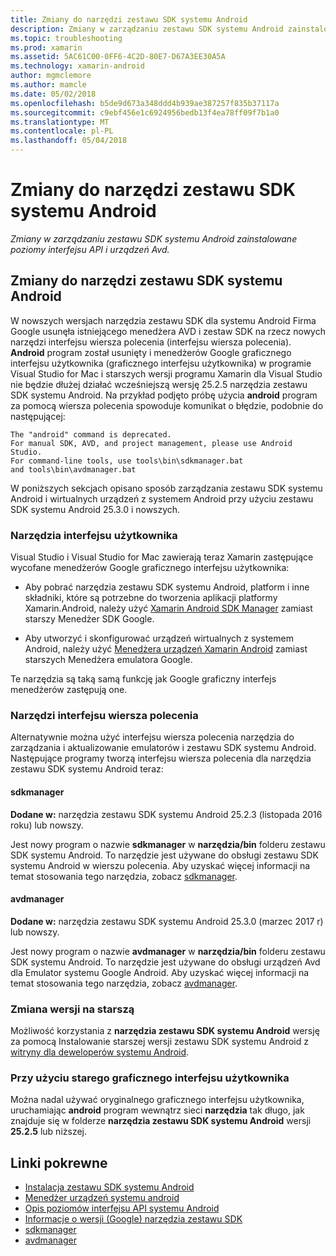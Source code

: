 ```yaml
---
title: Zmiany do narzędzi zestawu SDK systemu Android
description: Zmiany w zarządzaniu zestawu SDK systemu Android zainstalowane poziomy interfejsu API i urządzeń Avd.
ms.topic: troubleshooting
ms.prod: xamarin
ms.assetid: 5AC61C00-0FF6-4C2D-80E7-D67A3EE30A5A
ms.technology: xamarin-android
author: mgmclemore
ms.author: mamcle
ms.date: 05/02/2018
ms.openlocfilehash: b5de9d673a348ddd4b939ae387257f835b37117a
ms.sourcegitcommit: c9ebf456e1c6924956bedb13f4ea78ff09f7b1a0
ms.translationtype: MT
ms.contentlocale: pl-PL
ms.lasthandoff: 05/04/2018
---
```

# <a name="changes-to-the-android-sdk-tooling"></a>Zmiany do narzędzi zestawu SDK systemu Android

_Zmiany w zarządzaniu zestawu SDK systemu Android zainstalowane poziomy interfejsu API i urządzeń Avd._

## <a name="changes-to-android-sdk-tooling"></a>Zmiany do narzędzi zestawu SDK systemu Android

W nowszych wersjach narzędzia zestawu SDK dla systemu Android Firma Google usunęła istniejącego menedżera AVD i zestaw SDK na rzecz nowych narzędzi interfejsu wiersza polecenia (interfejsu wiersza polecenia). **Android** program został usunięty i menedżerów Google graficznego interfejsu użytkownika (graficznego interfejsu użytkownika) w programie Visual Studio for Mac i starszych wersji programu Xamarin dla Visual Studio nie będzie dłużej działać wcześniejszą wersję 25.2.5 narzędzia zestawu SDK systemu Android. Na przykład podjęto próbę użycia **android** program za pomocą wiersza polecenia spowoduje komunikat o błędzie, podobnie do następującej:

```shell
The "android" command is deprecated.
For manual SDK, AVD, and project management, please use Android Studio.
For command-line tools, use tools\bin\sdkmanager.bat
and tools\bin\avdmanager.bat
```

W poniższych sekcjach opisano sposób zarządzania zestawu SDK systemu Android i wirtualnych urządzeń z systemem Android przy użyciu zestawu SDK systemu Android 25.3.0 i nowszych.

### <a name="ui-tools"></a>Narzędzia interfejsu użytkownika

Visual Studio i Visual Studio for Mac zawierają teraz Xamarin zastępujące wycofane menedżerów Google graficznego interfejsu użytkownika:

-   Aby pobrać narzędzia zestawu SDK systemu Android, platform i inne składniki, które są potrzebne do tworzenia aplikacji platformy Xamarin.Android, należy użyć [Xamarin Android SDK Manager](~/android/get-started/installation/android-sdk.md) zamiast starszy Menedżer SDK Google.

-   Aby utworzyć i skonfigurować urządzeń wirtualnych z systemem Android, należy użyć [Menedżera urządzeń Xamarin Android](~/android/get-started/installation/android-emulator/xamarin-device-manager.md) zamiast starszych Menedżera emulatora Google.

Te narzędzia są taką samą funkcję jak Google graficzny interfejs menedżerów zastępują one.

### <a name="cli-tools"></a>Narzędzi interfejsu wiersza polecenia

Alternatywnie można użyć interfejsu wiersza polecenia narzędzia do zarządzania i aktualizowanie emulatorów i zestawu SDK systemu Android. Następujące programy tworzą interfejsu wiersza polecenia dla narzędzia zestawu SDK systemu Android teraz:

#### <a name="sdkmanager"></a>sdkmanager

**Dodane w:** narzędzia zestawu SDK systemu Android 25.2.3 (listopada 2016 roku) lub nowszy.

Jest nowy program o nazwie **sdkmanager** w **narzędzia/bin** folderu zestawu SDK systemu Android. To narzędzie jest używane do obsługi zestawu SDK systemu Android w wierszu polecenia. Aby uzyskać więcej informacji na temat stosowania tego narzędzia, zobacz [sdkmanager](https://developer.android.com/studio/command-line/sdkmanager.html).

#### <a name="avdmanager"></a>avdmanager

**Dodane w:** narzędzia zestawu SDK systemu Android 25.3.0 (marzec 2017 r) lub nowszy.

Jest nowy program o nazwie **avdmanager** w **narzędzia/bin** folderu zestawu SDK systemu Android. To narzędzie jest używane do obsługi urządzeń Avd dla Emulator systemu Google Android. Aby uzyskać więcej informacji na temat stosowania tego narzędzia, zobacz [avdmanager](https://developer.android.com/studio/command-line/avdmanager.html).

### <a name="downgrading"></a>Zmiana wersji na starszą

Możliwość korzystania z **narzędzia zestawu SDK systemu Android** wersję za pomocą Instalowanie starszej wersji zestawu SDK systemu Android z [witryny dla deweloperów systemu Android](https://developer.android.com/studio/index.html).

### <a name="using-the-old-gui"></a>Przy użyciu starego graficznego interfejsu użytkownika

Można nadal używać oryginalnego graficznego interfejsu użytkownika, uruchamiając **android** program wewnątrz sieci **narzędzia** tak długo, jak znajduje się w folderze **narzędzia zestawu SDK systemu Android** wersji **25.2.5**  lub niższej.


## <a name="related-links"></a>Linki pokrewne

- [Instalacja zestawu SDK systemu Android](~/android/get-started/installation/android-sdk.md)
- [Menedżer urządzeń systemu android](~/android/get-started/installation/android-emulator/xamarin-device-manager.md)
- [Opis poziomów interfejsu API systemu Android](~/android/app-fundamentals/android-api-levels.md)
- [Informacje o wersji (Google) narzędzia zestawu SDK](https://developer.android.com/studio/releases/sdk-tools.html)
- [sdkmanager](https://developer.android.com/studio/command-line/sdkmanager.html)
- [avdmanager](https://developer.android.com/studio/command-line/avdmanager.html)
